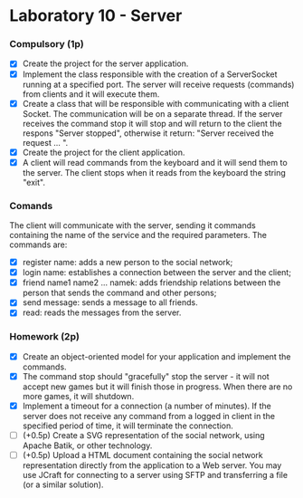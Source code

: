 # Laboratory 10 - Server

### Compulsory (1p)

- [x] Create the project for the server application.
- [x] Implement the class responsible with the creation of a ServerSocket running at a specified port. The server will receive requests (commands) from clients and it will execute them.
- [x] Create a class that will be responsible with communicating with a client Socket. The communication will be on a separate thread. If the server receives the command stop it will stop and will return to the client the respons "Server stopped", otherwise it return: "Server received the request ... ".
- [x] Create the project for the client application.
- [x] A client will read commands from the keyboard and it will send them to the server. The client stops when it reads from the keyboard the string "exit".

### Comands
The client will communicate with the server, sending it commands containing the name of the service and the required parameters. The commands are:
- [x] register name: adds a new person to the social network;
- [x] login name: establishes a connection between the server and the client;
- [x] friend name1 name2 ... namek: adds friendship relations between the person that sends the command and other persons;
- [x] send message: sends a message to all friends.
- [x] read: reads the messages from the server.

### Homework (2p)
- [x] Create an object-oriented model for your application and implement the commands.
- [x] The command stop should "gracefully" stop the server - it will not accept new games but it will finish those in progress. When there are no more games, it will shutdown.
- [x] Implement a timeout for a connection (a number of minutes). If the server does not receive any command from a logged in client in the specified period of time, it will terminate the connection.
- [ ] (+0.5p) Create a SVG representation of the social network, using Apache Batik, or other technology.
- [ ] (+0.5p) Upload a HTML document containing the social network representation directly from the application to a Web server. You may use JCraft for connecting to a server using SFTP and transferring a file (or a similar solution).